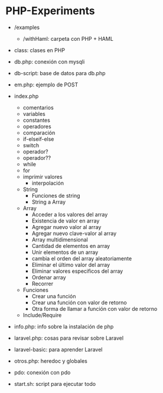 # PHP-Experiments

- /examples 
  - /withHaml: carpeta con PHP + HAML
- class: clases en PHP
- db.php: conexión con mysqli
- db-script: base de datos para db.php
- em.php: ejemplo de POST
- index.php
  - comentarios
  - variables
  - constantes
  - operadores
  - comparación
  - if-elseif-else
  - switch
  - operador?
  - operador??
  - while
  - for 
  - imprimir valores
    - interpolación
  - String
    - Funciones de string
    - String a Array
  - Array
    - Acceder a los valores del array
    - Existencia de valor en array
    - Agregar nuevo valor al array
    - Agregar nuevo clave-valor al array
    - Array multidimensional
    - Cantidad de elementos en array
    - Unir elementos de un array
    - cambia el orden del array aleatoriamente
    - Eliminar el último valor del array
    - Eliminar valores especificos del array
    - Ordenar array
    - Recorrer
  - Funciones 
    - Crear una función
    - Crear una función con valor de retorno
    - Otra forma de llamar a función con valor de retorno
  - Include/Require 

- info.php: info sobre la instalación de php
- laravel.php: cosas para revisar sobre Laravel
- laravel-basic: para aprender Laravel
- otros.php: heredoc y globales
- pdo: conexión con pdo
- start.sh: script para ejecutar todo